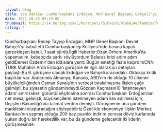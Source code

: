 ```yaml
--- 
layout: blog
title: Son dakika: Cumhurbaşkanı Erdoğan, MHP Genel Başkanı Bahçeli'yi kabul etti
date: 2021-10-25 09:19:00
thumbnail: https://i4.hurimg.com/i/hurriyet/75/0x0/617696814e3fe003ecfe2773.jpg
rating: 4
---
```

Cumhurbaşkanı Recep Tayyip Erdoğan, MHP Genel Başkanı Devlet Bahçeli'yi kabul etti.Cumhurbaşkanlığı Külliyesi'nde basına kapalı gerçekleşen kabul, 1 saat sürdü.İlgili Haberler:Ozan Orhon: Amerika’da yapamadım, kebapçıda şarkı söylüyordum!Belarus krizi adım adım geldiDemet Özdemir'den iddialara yanıt: Bugün estetiği fazla kaçırdımCNN TÜRK Muhabiri Arda Erdoğan görüşme ile ilgili olarak şu detayları paylaştı:Bu 6. görüşme olacak Erdoğan ve Bahçeli arasındaki. Oldukça kritik başlıklar var. Aralarında Almanya, Kanada, ABD’nin de olduğu 10 ülkenin büyükelçiliğinden Osman Kavala’nın serbest bırakılmasına ilişkin çağrı gelmişti, bu siyasetin gündemindeydi.Gözden Kaçmasın10 ‘istenmeyen adam’ emriHaberi görüntüleAçıklama sonrası Cumhurbaşkanı Erdoğan’dan net mesaj gelmişti, büyükelçilerin istenmeyen adam ilan edilmesi için, Dışişleri Bakanlığı’nda talimat verdim demişti. Görüşmenin ana gündem maddesini oluşturacağını söyleyebiliriz.Özellikle ekonomiye ilişkin Merkez Bankası’nın yapmış olduğu 200 baz puanlık indirim sonrası döviz kurlarında yukarı doğru bir hareketlilik var, bu da gündeme gelecektir iki liderin görüşmesinde.